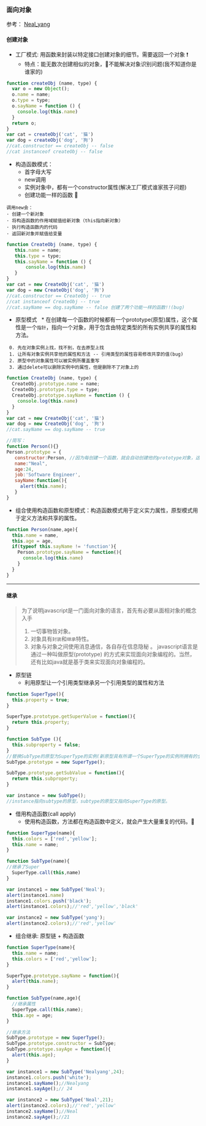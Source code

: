 ﻿### 面向对象
 参考： [Neal_yang](https://juejin.im/post/59eff2ad6fb9a045211de7af)

#### 创建对象
 * 工厂模式: 用函数来封装以特定接口创建对象的细节。需要返回一个对象 :exclamation:
   * 特点：能无数次创建相似的对象，:hankey:不能解决对象识别问题(我不知道你是谁家的)
```javascript
function createObj (name, type) {
  var o = new Object();
  o.name = name;
  o.type = type;
  o.sayName = function () {
    console.log(this.name)
  }
  return o;
}
var cat = createObj('cat', '猫')
var dog = createObj('dog', '狗')
//cat.constructor == createObj -- false
//cat instanceof createObj -- false
```
 * 构造函数模式：
   - 首字母大写 
   - new调用 
   - 实例对象中，都有一个constructor属性(解决工厂模式谁家孩子问题) 
   - 创建功能一样的函数 :hankey:
		
```
调用new会：
· 创建一个新对象
· 将构造函数的作用域赋值给新对象（this指向新对象）
· 执行构造函数内的代码 
· 返回新对象并赋值给变量
```
```javascript
function CreateObj (name, type) {
   this.name = name;
   this.type = type;
   this.sayName = function () {
	   console.log(this.name)
   }
}
var cat = new CreateObj('cat', '猫')
var dog = new CreateObj('dog', '狗')
//cat.constructor == CreateObj -- true
//cat instanceof CreateObj -- true
//cat.sayName == dog.sayName -- false 创建了两个功能一样的函数!!(bug)
```
 * 原型模式
   * 在创建每一个函数的时候都有一个prototype(原型)属性，这个属性是一个`指针`，指向一个对象，用于包含由特定类型的所有实例共享的属性和方法。
```
 0. 先在对象实例上找，找不到，在去原型上找
 1. 让所有对象实例共享他的属性和方法 -- 引用类型的属性容易修改共享的值(bug)
 2. 原型中的对象属性可以被实例所覆盖重写
 3. 通过delete可以删除实例中的属性，但是删除不了对象上的
```
```javascript
function CreateObj (name, type) {
  CreateObj.prototype.name = name;
  CreateObj.prototype.type = type;
  CreateObj.prototype.sayName = function () {
    console.log(this.name)
  }
}
var cat = new CreateObj('cat', '猫')
var dog = new CreateObj('dog', '狗')
//cat.sayName == dog.sayName -- true

//简写：
function Person(){}
Person.prototype = {
   constructor:Person, //因为每创建一个函数，就会自动创建他的prototype对象，这个对象会自动获取contractor属性。???? 
   name:"Neal",
   age:24,
   job:'Software Engineer',
   sayName:function(){
     alert(this.name);	
   }
}
```
  * 组合使用构造函数和原型模式：构造函数模式用于定义实力属性，原型模式用于定义方法和共享的属性。
```javascript
function Person(name,age){
  this.name = name,
  this.age = age,
  if(typeof this.sayName != 'function'){
    Person.prototype.sayName = function(){
      console.log(this.name)
    }
  }
}
```

****
#### 继承
 
>为了说明javascript是一门面向对象的语言，首先有必要从面相对象的概念入手
> 1. 一切事物皆对象。
> 2. 对象具有`封装`和`继承`特性。
> 3. 对象与对象之间使用消息通信，各自存在信息隐秘 。
> javascript语言是通过一种叫做原型(prototype) 的方式来实现面向对象编程的。当然，还有比如java就是基于类来实现面向对象编程的。

 * 原型链
   * 利用原型让一个引用类型继承另一个引用类型的属性和方法
```javascript
function SuperType(){
  this.property = true;
}

SuperType.prototype.getSuperValue = function(){
  return this.property;
}

function SubType (){
  this.subproperty = false;
}
//替换SubType的原型为SuperType的实例(新原型具有所谓一个SuperType的实例所拥有的全部属性和方法，而且其内部还有一个指针，指向SuperType的原型)
SubType.prototype = new SuperType(); 

SubType.prototype.getSubValue = function(){
  return this.subproperty;
}

var instance = new SubType();
//instance指向subtype的原型，subtype的原型又指向SuperType的原型。
```
 * 借用构造函数(call apply)
   * 使用构造函数，方法都在构造函数中定义，就会产生大量重复的代码。:hankey:
```javascript
function SuperType(name){
  this.colors = ['red','yellow'];
  this.name = name;
}

function SubType(name){
//继承了Super
  SuperType.call(this,name)
}

var instance1 = new SubType('Neal');
alert(instance1.name)
instance1.colors.push('black');
alert(instance1.colors);//'red','yellow','black'

var instance2 = new SubType('yang');
alert(instance2.colors);//'red','yellow'
```
 * 组合继承: 原型链 + 构造函数
```javascript
function SuperType(name){
  this.name = name;
  this.colors = ['red','yellow'];
}

SuperType.prototype.sayName = function(){
  alert(this.name);
}

function SubType(name,age){
  //继承属性
  SuperType.call(this,name);
  this.age = age;
}

//继承方法
SubType.prototype = new SuperType();
SubType.prototype.constructor = SubType;
SubType.prototype.sayAge = function(){
  alert(this.age);
}

var instance1 = new SubType('Nealyang',24);
instance1.colors.push('white');
instance1.sayName();//Nealyang
instance1.sayAge();// 24

var instance2 = new SubType('Neal',21);
alert(instance2.colors);//'red','yellow'
instance2.sayName();//Neal
instance2.sayAge();//21
```
